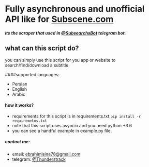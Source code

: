 # Fully asynchronous and unofficial API like for [Subscene.com](Subscene.com)
##### its the scraper that used in [@SubsearchsBot](t.me/SubsearchsBot) telegram bot.

## what can this script do?
you can simply use this script for you app or website to search/find/download a subtitle.

####supported languages:
- Persian
- English
- Arabic

#### how it works?
- requirements for this script is in requirements.txt `pip install -r requiremetns.txt`
- note that this script uses asyncio and you need python +3.6
- you can see a handful example in example.py file.

##### contact me:
* email: ebrahimisina78@gmail.com
* telegram: [@Thunderstrack](t.me/Thunderstrack)

